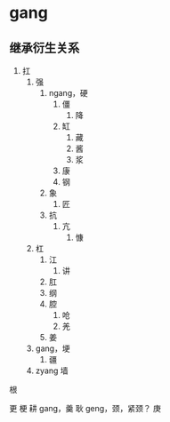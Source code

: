 # gang

## 继承衍生关系

1. 扛
   1. 强
      1. ngang，硬
         1. 僵
            1. 降
         2. 缸
            1. 藏
            2. 酱
            3. 浆
         3. 康
         4. 钢
      2. 象
         1. 匠
      3. 抗
         1. 亢
            1. 慷
   2. 杠
      1. 江
         1. 讲
      2. 肛
      3. 纲
      4. 腔
         1. 呛
         2. 羌
      5. 姜
   3. gang，埂
      1. 疆
   4. zyang 墙

根


更
梗
耕
gang，羹
耿
geng，颈，紧颈？
庚






